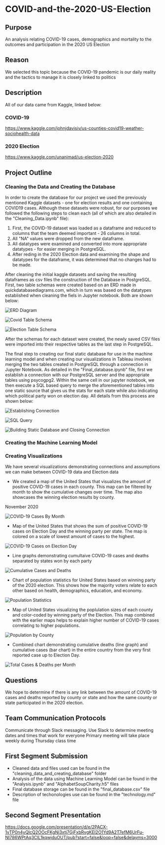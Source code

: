 # COVID-and-the-2020-US-Election

## Purpose

An analysis relating COVID-19 cases, demographics and mortality to the outcomes and participation in the 2020 US Election

## Reason

We selected this topic because the COVID-19 pandemic is our daily reality and the tactics to manage it is closely linked to politics

## Description

All of our data came from Kaggle, linked below:

### COVID-19

https://www.kaggle.com/johnjdavisiv/us-counties-covid19-weather-sociohealth-data

### 2020 Election

https://www.kaggle.com/unanimad/us-election-2020

## Project Outline

### Cleaning the Data and Creating the Database

In order to create the database for our project we used the previously mentioned Kaggle datasets - one for election results and one containing COVID19 cases. Although these datasets were robust, for our purposes we followed the following steps to clean each (all of which are also detailed in the "Cleaning_Data.ipynb" file):

1. First, the COVID-19 dataset was loaded as a dataframe and reduced to columns that the team deemed important - 26 columns in total.
2. All "NA" values were dropped from the new dataframe.
3. All datatypes were examined and converted into more appropriate datatypes - for easier merging in PostgreSQL.
4. After reding in the 2020 Election data and examining the shape and datatypes for the dataframe, it was determined that no changes had to be made.

After cleaning the initial kaggle datasets and saving the resulting dataframes as csv files the construction of the Database in PostgreSQL. First, two table schemas were created based on an ERD made in quickdatabasediagrams.com, which in turn was based on the datatypes established when cleaning the fiels in Jupyter notebook. Both are shown below:

![ERD Diagram](https://github.com/DenverSherman/COVID-and-the-2020-US-Election/blob/main/cleaning_data_and_creating_database/Database_ERD.png)

![Covid Table Schema](https://github.com/DenverSherman/COVID-and-the-2020-US-Election/blob/main/cleaning_data_and_creating_database/covid_counties_table_schema.PNG)

![Election Table Schema](https://github.com/DenverSherman/COVID-and-the-2020-US-Election/blob/main/cleaning_data_and_creating_database/election_results_table_schema.PNG)

After the schemas for each dataset were created, the newly saved CSV files were imported into their respective tables as the last step in PostgreSQL.

The final step to creating our final static database for use in the machine learning model and when creating our visualizations in Tableau involves merging the two tables created in PostgreSQL through a connection in Jupyter Notebook. As detailed in the "Final_database.ipynb" file, first we establish a connection with our PostgreSQL server and the appropriate tables using psycogpg2. Within the same cell in our jupyter notebook, we then execute a SQL based query to merge the aforementioned tables into one static source that gives us the stats for each state while also indicating which political party won on election day. All details from this process are shown below:

![Establishing Connection](https://github.com/DenverSherman/COVID-and-the-2020-US-Election/blob/main/cleaning_data_and_creating_database/establishing_postgres_connection.PNG)

![SQL Query](https://github.com/DenverSherman/COVID-and-the-2020-US-Election/blob/main/cleaning_data_and_creating_database/table_join_query.PNG)

![Building Static Database and Closing Connection](https://github.com/DenverSherman/COVID-and-the-2020-US-Election/blob/main/cleaning_data_and_creating_database/closing_postgres_connection.PNG)

### Creating the Machine Learning Model

### Creating Visualizations

We have several visualizations demonstrating connections and assumptions we can make between COVID-19 data and Election data

- We created a map of the United States that visualizes the amount of positive COVID-19 cases in each county. This map can be filtered by month to show the cumulative changes over time. The map also showcases the winning election results by county.

November 2020

![COVID-19 Cases By Month](./tableau_images/final_images/covid-19_cases_by_month.png)

- Map of the United States that shows the sum of positive COVID-19 cases on Election Day and the winning party per state. The map is colored on a scale of lowest amount of cases to the highest.

![COVID-19 Cases on Election Day](./tableau_images/final_images/covid-19_cases_on_election_day.png)

- Line graphs demonstrating cumultaive COVID-19 cases and deaths separated by states won by each party

![Cumulative Cases and Deaths](./tableau_images/final_images/cumulative_cases_and_deaths.png)

- Chart of population statistics for United States based on winning party of the 2020 election. This shows how the majority voters relate to each other based on health, demographics, education, and economy.

![Population Statistics](./tableau_images/final_images/population_statistics.png)

- Map of United States visualizing the poplulation sizes of each county and color-coded by winning party of the Election. This map combined with the earlier maps helps to explain higher number of COVID-19 cases correlating to higher populations.

![Population by County](./tableau_images/final_images/population_by_county.png)

- Combined chart demonstrating cumulative deaths (line graph) and cumulative cases (bar chart) in the entire country from the very first reported case up to Election Day.

![Total Cases & Deaths per Month](./tableau_images/final_images/total_cases_and_deaths_per_month.png)


## Questions

We hope to determine if there is any link between the amount of COVID-19 cases and deaths reported by county or state and how the same county or state participated in the 2020 election.

## Team Communication Protocols

Communicate through Slack messaging. 
Use Slack to determine meeting dates and times that work for everyone
Primary meeting will take place weekly during Thursday class time

## First Segment Submission

- Cleaned data and files used can be found in the "cleaning_data_and_creating_database" folder
- Analysis of the data using Machine Learning Model can be found in the "Analysis.ipynb" and "AlphabetSoupCharity.h5" files
- Final database storage can be found in the "final_database.csv" file
- Description of techonologies use can be found in the "technology.md" file

## Second Segment Presentation

https://docs.google.com/presentation/d/e/2PACX-1vTP0n4yQIcQ2OOcFKgNi3xtj7GjFxbRvgKEI2O1Yd9A2T7efM6UrFu-NI786WPtAq3ClL1kqwjduOUT/pub?start=false&loop=false&delayms=3000
